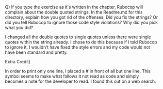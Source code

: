 Q) If you type the exercise as it's written in the chapter, Rubocop will complain about the double quoted strings.  In the Readme.md for this directory, explain how you got rid of the offenses.  Did you fix the strings?  Or did you tell Rubocop to ignore those code style violations?  Why did you pick what you did?

I changed all the double quotes to single quotes unless there were single quotes within the string already.
I chose to do this because if I told Rubocop to ignore it, I wouldn't have fixed the style errors and my code would not have been standard and pretty.

Extra Credit)  

In order to print only one line, I placed a # in front of all but one line. This symbol seems to make what follows it not read as code and simply becomes a note for the developer to read. I found this out on a web search.

